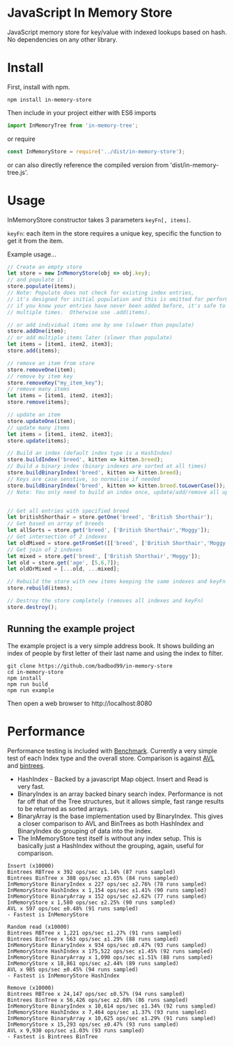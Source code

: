 # JavaScript In Memory Store
JavaScript memory store for key/value with indexed lookups based on hash.  No dependencies on any other library.

# Install 
First, install with npm.
```shell
npm install in-memory-store
```
Then include in your project either with ES6 imports
```javascript
import InMemoryTree from 'in-memory-tree';
```
or require
```javascript
const InMemoryStore = require('../dist/in-memory-store');
```
or can also directly reference the compiled version from 'dist/in-memory-tree.js'.

# Usage
InMemoryStore constructor takes 3 parameters `keyFn[, items]`. 

`keyFn`: each item in the store requires a unique key, specific the function to get it from the item.

Example usage...
```javascript
// Create an empty store
let store = new InMemoryStore(obj => obj.key);
// and populate it
store.populate(items);
// Note: Populate does not check for existing index entries,
// it's designed for initial population and this is omitted for performance
// if you know your entries have never been added before, it's safe to call
// multiple times.  Otherwise use .add(items).

// or add individual items one by one (slower than populate)
store.addOne(item);
// or add multiple items later (slower than populate)
let items = [item1, item2, item3];
store.add(items);

// remove an item from store
store.removeOne(item);
// remove by item key
store.removeKey("my_item_key");
// remove many items
let items = [item1, item2, item3];
store.remove(items);

// update an item
store.updateOne(item);
// update many items
let items = [item1, item2, item3];
store.update(items);

// Build an index (default index type is a HashIndex)
store.buildIndex('breed', kitten => kitten.breed);
// Build a binary index (binary indexes are sorted at all times)
store.buildBinaryIndex('breed', kitten => kitten.breed);
// Keys are case senstive, so normalise if needed
store.buildBinaryIndex('breed', kitten => kitten.breed.toLowerCase());
// Note: You only need to build an index once, update/add/remove all update index automatically


// Get all entries with specified breed
let britishShorthair = store.getOne('breed', 'British Shorthair');
// Get based on array of breeds
let allSorts = store.get('breed', ['British Shorthair','Moggy']);
// Get intersection of 2 indexes
let oldMixed = store.getFromSet([['breed', ['British Shorthair','Moggy'], ['age',[5,6,7]]);
// Get join of 2 indexes
let mixed = store.get('breed', ['British Shorthair','Moggy']);
let old = store.get('age', [5,6,7]);
let oldOrMixed = [...old, ...mixed];

// Rebuild the store with new items keeping the same indexes and keyFn
store.rebuild(items);

// Destroy the store completely (removes all indexes and keyFn)
store.destroy();
```

## Running the example project
The example project is a very simple address book.  It shows building an index
of people by first letter of their last name and using the index to filter.
```Shell
git clone https://github.com/badbod99/in-memory-store
cd in-memory-store
npm install
npm run build
npm run example
```
Then open a web browser to http://localhost:8080

# Performance
Performance testing is included with [Benchmark](https://benchmarkjs.com/).
Currently a very simple test of each Index type and the overall store.
Comparison is against [AVL](https://github.com/w8r/avl) and [bintrees](https://github.com/vadimg/js_bintrees).

* HashIndex - Backed by a javascript Map object. Insert and Read is  
very fast.
* BinaryIndex is an array backed binary search index.  Performance is not
far off that of the Tree structures, but it allows simple, fast range
results to be returned as sorted arrays.
* BinaryArray is the base implementation used by BinaryIndex. This gives a
closer comparison to AVL and BinTrees as both HashIndex and BinaryIndex
do grouping of data into the index.
* The InMemoryStore test itself is without any index setup.  This is basically
just a HashIndex without the grouping, again, useful for comparison.

```shell
Insert (x10000)
Bintrees RBTree x 392 ops/sec ±1.14% (87 runs sampled)
Bintrees BinTree x 388 ops/sec ±3.65% (84 runs sampled)
InMemoryStore BinaryIndex x 227 ops/sec ±2.76% (78 runs sampled)
InMemoryStore HashIndex x 1,154 ops/sec ±1.41% (90 runs sampled)
InMemoryStore BinaryArray x 152 ops/sec ±2.62% (77 runs sampled)
InMemoryStore x 1,580 ops/sec ±2.25% (90 runs sampled)
AVL x 597 ops/sec ±0.48% (91 runs sampled)
- Fastest is InMemoryStore

Random read (x10000)
Bintrees RBTree x 1,221 ops/sec ±1.27% (91 runs sampled)
Bintrees BinTree x 563 ops/sec ±1.29% (88 runs sampled)
InMemoryStore BinaryIndex x 934 ops/sec ±0.47% (93 runs sampled)
InMemoryStore HashIndex x 175,522 ops/sec ±1.45% (92 runs sampled)
InMemoryStore BinaryArray x 1,090 ops/sec ±1.51% (88 runs sampled)
InMemoryStore x 18,861 ops/sec ±2.44% (89 runs sampled)
AVL x 985 ops/sec ±0.45% (94 runs sampled)
- Fastest is InMemoryStore HashIndex

Remove (x10000)
Bintrees RBTree x 24,147 ops/sec ±0.57% (94 runs sampled)
Bintrees BinTree x 56,426 ops/sec ±2.08% (86 runs sampled)
InMemoryStore BinaryIndex x 10,614 ops/sec ±1.34% (92 runs sampled)
InMemoryStore HashIndex x 7,464 ops/sec ±1.37% (93 runs sampled)
InMemoryStore BinaryArray x 10,625 ops/sec ±1.29% (91 runs sampled)
InMemoryStore x 15,293 ops/sec ±0.47% (93 runs sampled)
AVL x 9,930 ops/sec ±1.03% (93 runs sampled)
- Fastest is Bintrees BinTree
```
